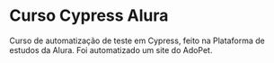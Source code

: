 # Curso Cypress Alura
Curso de automatização de teste em Cypress, feito na Plataforma de estudos da Alura. Foi automatizado um site do AdoPet.
